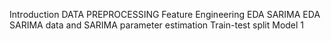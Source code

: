 Introduction
DATA PREPROCESSING
Feature Engineering
EDA
SARIMA
EDA SARIMA data and SARIMA parameter estimation
Train-test split
Model 1

